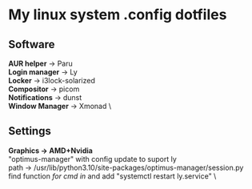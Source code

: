 
# My linux system .config dotfiles

## Software

**AUR helper** -> Paru \
**Login manager** -> Ly \
**Locker** -> i3lock-solarized \
**Compositor** -> picom \
**Notifications** -> dunst \
**Window Manager** -> Xmonad \

## Settings

**Graphics -> AMD+Nvidia** \
"optimus-manager" with config update to suport ly \
path -> /usr/lib/python3.10/site-packages/optimus-manager/session.py \
    find function *for cmd in* and add "systemctl restart ly.service" \
 
